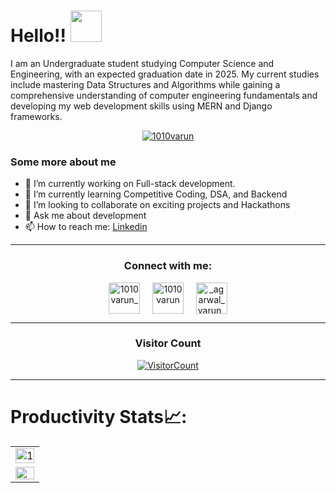 

 # Hello!! <img src="https://media.giphy.com/media/hVa6t0WpoDOk7Pxb7l/giphy.gif" width="50">
 I am an Undergraduate student studying Computer Science and Engineering, with an expected graduation date in 2025. My current studies include mastering Data Structures and Algorithms while gaining a comprehensive understanding of computer engineering fundamentals and developing my web development skills using MERN and Django frameworks.
 
 <p align="center"><a href="https://github.com/ryo-ma/github-profile-trophy"><img src="https://github-profile-trophy.vercel.app/?username=1010varun&theme=dracula&column=4&margin-w=15&margin-h=15" alt="1010varun" /></a></p>
 
 
 ### Some more about me
 - 🔭 I’m currently working on Full-stack development.
 - 🌱 I’m currently learning Competitive Coding, DSA, and Backend
 - 👯 I’m looking to collaborate on exciting projects and Hackathons
 - 💬 Ask me about development
 - 📫 How to reach me: [Linkedin](https://www.linkedin.com/in/varun-agarwal-b91518226/)
 
 <hr>
 
<h3 align="center">Connect with me:</h3>
 <p align="center">
 <a href="https://twitter.com/1010varun_" target="blank"><img align="center" src="https://img.icons8.com/cute-clipart/64/000000/twitter.png" alt="1010varun_" height="50" width="50" /></a> &nbsp;&nbsp;&nbsp;
 <a href="https://www.linkedin.com/in/1010varun/" target="blank"><img align="center" src="https://img.icons8.com/cute-clipart/64/000000/linkedin.png" alt="1010varun" height="50" width="50" /></a>&nbsp;&nbsp;&nbsp;&nbsp;
 <a href="https://instagram.com/_agarwal_varun_" target="blank"><img align="center" src="https://img.icons8.com/cute-clipart/64/000000/instagram-new.png" alt="_agarwal_varun_" height="50" width="50" /></a>
 </p>
 
 
 <hr>
 
 <h3 align="center">Visitor Count</h3>
 <a align="center" href="https://profile-counter.glitch.me/{1010varun}/count.svg">
   
   ![VisitorCount](https://profile-counter.glitch.me/{1010varun}/count.svg)  
   
 </a>
 
 <hr>
 
 # Productivity Stats📈:
 <table>
   <tr>
     <td><img src="https://github-profile-summary-cards.vercel.app/api/cards/profile-details?username=1010varun&theme=monokai"  display=block width=100% height=auto  alt="1" ></td>
    </tr> 
    <tr>
       <centre><td>
         <a href="https://github.com/1010varun/github-readme-activity-graph#gh-light-mode-only">
          <img src="https://github-readme-activity-graph.cyclic.app/graph?username=1010varun&theme=react&area=true&hide_border=true#gh-light-mode-only" width="100%">
         </a>
     </td></centre>
   </td>
   </tr>
 </table>
